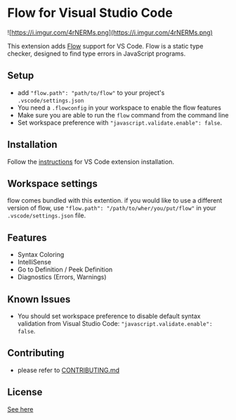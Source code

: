 # Flow for Visual Studio Code

![https://i.imgur.com/4rNERMs.png](https://i.imgur.com/4rNERMs.png)

This extension adds [Flow](http://flowtype.org) support for VS Code. Flow is a static type checker, designed to find type errors in JavaScript programs.

## Setup
* add `"flow.path": "path/to/flow"` to your project's `.vscode/settings.json`
* You need a `.flowconfig` in your workspace to enable the flow features
* Make sure you are able to run the `flow` command from the command line
* Set workspace preference with `"javascript.validate.enable": false`.

## Installation

Follow the [instructions](https://code.visualstudio.com/docs/editor/extension-gallery) for VS Code extension installation.


## Workspace settings

flow comes bundled with this extention. if you would like to use 
a different version of flow, use `"flow.path": "/path/to/wher/you/put/flow"` in your `.vscode/settings.json` file.

## Features

* Syntax Coloring
* IntelliSense
* Go to Definition / Peek Definition
* Diagnostics (Errors, Warnings)


## Known Issues

* You should set workspace preference to disable default syntax validation from Visual Studio Code: `"javascript.validate.enable": false`.

## Contributing

* please refer to [CONTRIBUTING.md](CONTRIBUTING.md)

## License
[See here](LICENSE)
